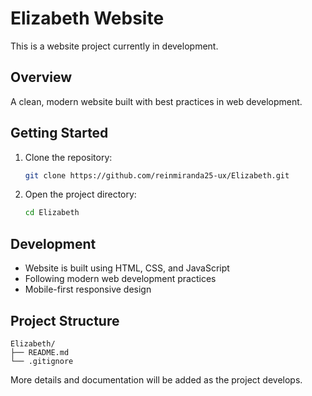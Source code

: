 # Elizabeth Website

This is a website project currently in development.

## Overview
A clean, modern website built with best practices in web development.

## Getting Started
1. Clone the repository:
   ```bash
   git clone https://github.com/reinmiranda25-ux/Elizabeth.git
   ```
2. Open the project directory:
   ```bash
   cd Elizabeth
   ```

## Development
- Website is built using HTML, CSS, and JavaScript
- Following modern web development practices
- Mobile-first responsive design

## Project Structure
```
Elizabeth/
├── README.md
└── .gitignore
```

More details and documentation will be added as the project develops.
